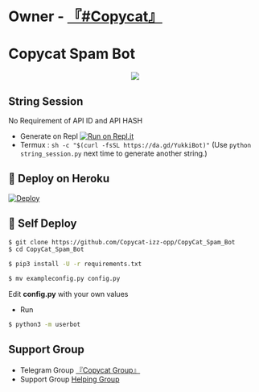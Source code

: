 # Owner  - [『#Copycat』](https://t.me/My_Love_Coming_Near)

# Copycat Spam Bot

<p align="center">
  <img src="https://telegra.ph/file/5bb2ae9514d561c440879.jpg">
</p>


## String Session
No Requirement of API ID and API HASH

   - Generate on Repl [![Run on Repl.it](https://repl.it/badge/github/YukkiBot/YukkiSpamBot)](https://replit.com/@YukkiBot/YukkiSpamBot)
   - Termux : `sh -c "$(curl -fsSL https://da.gd/YukkiBot)"` (Use `python string_session.py` next time to generate another string.)

## 🚀 Deploy on Heroku 
[![Deploy](https://telegra.ph/file/14681cf1b19e52c18d75d.jpg)](https://dashboard.heroku.com/new?template=https://github.com/Copycat-izz-opp/CopyCat_Spam_Bot)

## 🚀 Self Deploy
```sh
$ git clone https://github.com/Copycat-izz-opp/CopyCat_Spam_Bot
$ cd CopyCat_Spam_Bot

$ pip3 install -U -r requirements.txt

$ mv exampleconfig.py config.py
```
Edit **config.py** with your own values

   - Run
```sh
$ python3 -m userbot

```  
## Support Group
  - Telegram Group [『Copycat Group』 ](https://t.me/Lovers_Match)
   - Support Group [ Helping Group ](https://t.me/Copycat_Spam_Bot)
   
